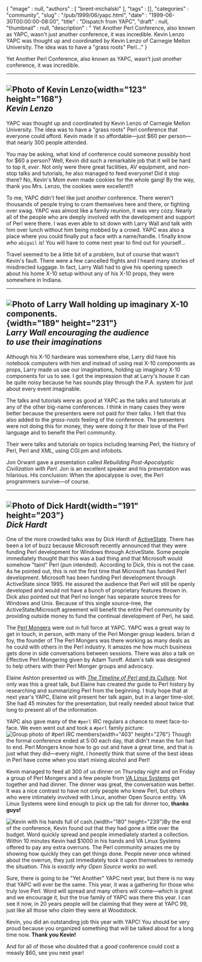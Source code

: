 {
   "image" : null,
   "authors" : [
      "brent-michalski"
   ],
   "tags" : [],
   "categories" : "community",
   "slug" : "/pub/1999/06/yapc.html",
   "date" : "1999-06-30T00:00:00-08:00",
   "title" : "Dispatch from YAPC",
   "draft" : null,
   "thumbnail" : null,
   "description" : " Yet Another Perl Conference, also known as YAPC, wasn't just another conference, it was incredible. Kevin Lenzo YAPC was thought up and coordinated by Kevin Lenzo of Carnegie Mellon University. The idea was to have a &quot;grass roots&quot; Perl..."
}





Yet Another Perl Conference, also known as YAPC, wasn't just *another*
conference, it was incredible.

  -----------------------------------------------------------------------------------------
  ![Photo of Kevin Lenzo](/images/_pub_1999_06_yapc/kevin.jpg){width="123" height="168"}\
  *Kevin Lenzo*
  -----------------------------------------------------------------------------------------

YAPC was thought up and coordinated by Kevin Lenzo of Carnegie Mellon
University. The idea was to have a "grass roots" Perl conference that
everyone could afford. Kevin made it so affordable—just \$60 per
person—that nearly 300 people attended.

You may be asking, what kind of conference could someone possibly host
for \$60 a person? Well, Kevin did such a remarkable job that it will be
hard to top it, *ever*. Not only were there great facilities, AV
equipment, and non-stop talks and tutorials, he also managed to feed
everyone! Did it stop there? No, Kevin's Mom even made cookies for the
whole gang! By the way, thank you Mrs. Lenzo, the cookies were
excellent!!!

To me, YAPC didn't feel like just *another* conference. There weren't
thousands of people trying to cram themselves here and there, or
fighting over swag. YAPC was almost like a family reunion, it was very
cozy. Nearly all of the people who are deeply involved with the
development and support of Perl were there. I was even able to sit down
with Larry Wall and talk with him over lunch without him being mobbed by
a crowd. YAPC was also a place where you could finally put a face with a
name/handle. I finally know *who* `abigail` is! You will have to come
next year to find out for yourself...

Travel seemed to be a little bit of a problem, but of course that wasn't
Kevin's fault. There were a few cancelled flights and I heard many
stories of misdirected luggage. In fact, Larry Wall had to give his
opening speech about his home X-10 setup without any of his X-10 props,
they were somewhere in Indiana.

  ------------------------------------------------------------------------------------------------------------------------------------
  ![Photo of Larry Wall holding up imaginary X-10 components.](/images/_pub_1999_06_yapc/larry_x10_1.jpg){width="189" height="231"}\
  *Larry Wall encouraging the audience\
  to use their imaginations*
  ------------------------------------------------------------------------------------------------------------------------------------

Although his X-10 hardware was somewhere else, Larry did have his
notebook computers with him and instead of using real X-10 components as
props, Larry made us use our imaginations, holding up imaginary X-10
components for us to see. I got the impression that at Larry's house it
can be quite noisy because he has sounds play through the P.A. system
for just about every event imaginable.

The talks and tutorials were as good at YAPC as the talks and tutorials
at any of the other big-name conferences. I think in many cases they
were better because the presenters were not paid for their talks. I felt
that this also added to the *grass-roots* feeling of the conference. The
presenters were not doing this for money, they were doing it for their
love of the Perl language and to benefit the Perl community.

Their were talks and tutorials on topics including learning Perl, the
history of Perl, Perl and XML, using CGI.pm and infobots.

Jon Orwant gave a presentation called *Rebuilding Post-Apocalyptic
Civilization with Perl*. Jon is an excellent speaker and his
presentation was hilarious. His conclusion: When the apocalypse is over,
the Perl programmers survive—of course.

  ------------------------------------------------------------------------------------------------
  ![Photo of Dick Hardt ](/images/_pub_1999_06_yapc/dick_hardt_1.jpg){width="191" height="203"}\
  *Dick Hardt*
  ------------------------------------------------------------------------------------------------

One of the more crowded talks was by Dick Hardt of
[ActiveState](http://www.activestate.com). There has been a lot of buzz
because Microsoft recently announced that they were funding Perl
development for Windows through ActiveState. Some people immediately
thought that this was a bad thing and that Microsoft would somehow
"taint" Perl (pun intended). According to Dick, this is not the case. As
he pointed out, this is not the first time that Microsoft has funded
Perl development. Microsoft has been funding Perl development through
ActiveState since 1995. He assured the audience that Perl will still be
openly developed and would not have a bunch of proprietary features
thrown in. Dick also pointed out that Perl no longer has separate source
trees for Windows and Unix. Because of this single source-tree, the
ActiveState/Microsoft agreement will benefit the entire Perl community
by providing outside money to fund the continual development of Perl, he
said.

The [Perl Mongers](http://www.pm.org) were out in full force at YAPC.
YAPC was a great way to get in touch, in person, with many of the Perl
Monger group leaders. brian d foy, the founder of The Perl Mongers was
there working as many deals as he could with others in the Perl
industry. It amazes me how much business gets done in side conversations
between sessions. There was also a talk on Effective Perl Mongering
given by Adam Turoff. Adam's talk was designed to help others with their
Perl Monger groups and advocacy.

Elaine Ashton presented us with *[The Timeline of Perl and its
Culture](http://chaos.wustl.edu/perlhistory/)*. Not only was this a
great talk, but Elaine has created *the* guide to Perl history by
researching and summarizing Perl from the beginning. I truly hope that
at next year's YAPC, Elaine will present her talk again, but in a larger
time-slot. She had 45 minutes for the presentation, but really needed
about twice that long to present all of the information.

YAPC also gave many of the `#perl` IRC regulars a chance to meet
face-to-face. We even went out and took a `#perl` family picture:\
![Group photo of \#perl IRC
members](/images/_pub_1999_06_yapc/perl_1.jpg){width="403" height="276"}
Though the formal conference ended at 5:00 each day, that didn't mean
the fun had to end. Perl Mongers know how to go out and have a great
time, and that is just what they did—every night. I honestly think that
some of the best ideas in Perl have come when you start mixing alcohol
and Perl!

Kevin managed to feed all 300 of us dinner on Thursday night and on
Friday a group of Perl Mongers and a few people from [VA Linux
Systems](http://www.valinux.com) got together and had dinner. The dinner
was great, the conversation was better. It was a nice contrast to have
not only people who knew Perl, but others who were intimately involved
with Linux, another Open Source entity. VA Linux Systems were kind
enough to pick up the tab for dinner too, **thanks guys!**

![Kevin with his hands full of
cash.](/images/_pub_1999_06_yapc/kevin_money2.jpg){width="180"
height="239"}By the end of the conference, Kevin found out that they had
gone a little over the budget. Word quickly spread and people
immediately started a collection. Within 10 minutes Kevin had \$1000 in
his hands and VA Linux Systems offered to pay any extra overruns. The
Perl community amazes me by showing how quickly they can get things
done. People never once whined about the overrun, they just immediately
took it upon themselves to remedy the situation. *This is exactly why
Open Source works so well*.

Sure, there is going to be "Yet Another" YAPC next year, but there is no
way that YAPC will ever be the same. This year, it was a gathering for
those who truly love Perl. Word will spread and many others will
come—which is great and we encourage it, but the true family of YAPC was
there this year. I can see it now, in 20 years people will be claiming
that they were at YAPC 99, just like all those who *claim* they were at
Woodstock.

Kevin, you did an outstanding job this year with YAPC! You should be
very proud because you organized something that will be talked about for
a long time now. **Thank you Kevin!**

And for all of those who doubted that a *good* conference could cost a
measly \$60, see you next year!


